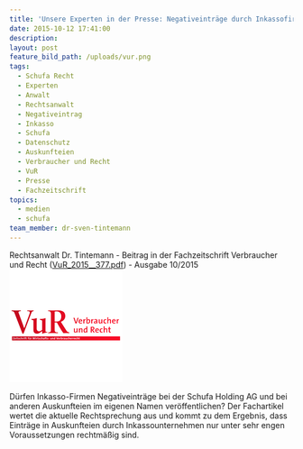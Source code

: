 ```yaml
---
title: 'Unsere Experten in der Presse: Negativeinträge durch Inkassofirmen'
date: 2015-10-12 17:41:00
description:
layout: post
feature_bild_path: /uploads/vur.png
tags:
  - Schufa Recht
  - Experten
  - Anwalt
  - Rechtsanwalt
  - Negativeintrag
  - Inkasso
  - Schufa
  - Datenschutz
  - Auskunfteien
  - Verbraucher und Recht
  - VuR
  - Presse
  - Fachzeitschrift
topics:
  - medien
  - schufa
team_member: dr-sven-tintemann
---
```



Rechtsanwalt Dr. Tintemann - Beitrag in der Fachzeitschrift Verbraucher und Recht ([VuR_2015__377.pdf](/uploads/dokumente//VuR_2015__377.pdf "VuR\_2015\_\_377.pdf")) - Ausgabe 10/2015![VUR Logo - Fremde Marke](/uploads/versions/vur---x----200-200x---.png)

D&uuml;rfen Inkasso-Firmen Negativeintr&auml;ge bei der Schufa Holding AG und bei anderen Auskunfteien im eigenen Namen ver&ouml;ffentlichen? Der Fachartikel wertet die aktuelle Rechtsprechung aus und kommt zu dem Ergebnis, dass Eintr&auml;ge in Auskunfteien durch Inkassounternehmen nur unter sehr engen Voraussetzungen rechtm&auml;&szlig;ig sind.